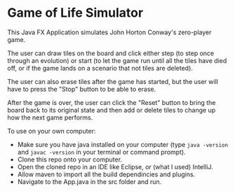 # Game of Life Simulator

This Java FX Application simulates John Horton Conway's zero-player game.

The user can draw tiles on the board and click either step (to step once through an evolution) or start (to let the game run until all the tiles have died off, or if the game lands on a scenario that not tiles are deleted).

The user can also erase tiles after the game has started, but the user will have to press the "Stop" button to be able to erase.

After the game is over, the user can click the "Reset" button to bring the board back to its original state and then add or delete tiles to change up how the next game performs.


To use on your own computer:
- Make sure you have java installed on your computer (type `java -version` and `javac -version` in your terminal or command prompt).
- Clone this repo onto your computer.
- Open the cloned repo in an IDE like Eclipse, or (what I used) IntelliJ.
- Allow maven to import all the build dependincies and plugins.
- Navigate to the App.java in the src folder and run.

